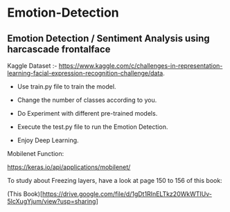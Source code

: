 # Emotion-Detection
## Emotion Detection / Sentiment Analysis using harcascade frontalface

Kaggle Dataset :- https://www.kaggle.com/c/challenges-in-representation-learning-facial-expression-recognition-challenge/data.

* Use train.py file to train the model.

* Change the number of classes according to you.

* Do Experiment with different pre-trained models.

* Execute the test.py file to run the Emotion Detection.

* Enjoy Deep Learning.

Mobilenet Function:

https://keras.io/api/applications/mobilenet/

To study about Freezing layers, have a look at page 150 to 156 of this book:

(This Book)[https://drive.google.com/file/d/1gDt1RInELTkz20WkWTIUv-5lcXugYjum/view?usp=sharing]
